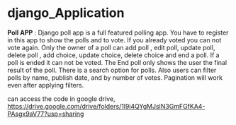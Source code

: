 # django_Application

**Poll APP** :
Django poll app is a full featured polling app. You have to register in this app to show the polls and to vote. If you already voted you can not vote again. Only the owner of a poll can add poll , edit poll, update poll, delete poll , add choice, update choice, delete 
choice and end a poll. If a poll is ended it can not be voted. The End poll only shows the user the final result of the poll. There is a search option for polls. Also users can filter polls by name, publish date, and by number of votes. Pagination will work even after applying filters. 

can access the code in google drive,
               https://drive.google.com/drive/folders/1l9i4QYgMJslN3GmFGfKA4-PAsgx9aV77?usp=sharing
